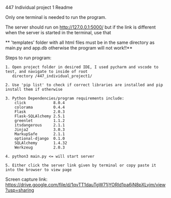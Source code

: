 447 Individual project 1 Readme

Only one terminal is needed to run the program.

The server should run on http://127.0.0.1:5000/ but if the link is different when the server is started in the 
terminal, use that

** 'templates' folder with all html files must be in the same directory as main.py and app.db otherwise the program
will not work!!**

Steps to run program:

	1. Open project folder in desired IDE, I used pycharm and vscode to test, and navigate to inside of root 
	   directory /447_individual_project1/
	
	2. Use 'pip list' to check if correct libraries are installed and pip install them if otherwise

	3. Python Dependencies/program requirements include: 
		click            8.0.4
		colorama         0.4.4
		Flask            2.0.3
		Flask-SQLAlchemy 2.5.1
		greenlet         1.1.2
		itsdangerous     2.1.1
		Jinja2           3.0.3
		MarkupSafe       2.1.1
		optional-django  0.1.0
		SQLAlchemy       1.4.32
		Werkzeug         2.0.3

	4. python3 main.py <= will start server

	5. Either click the server link given by terminal or copy paste it into the browser to view page

Screen capture link: https://drive.google.com/file/d/1qvTT1dauTgW71jYORId1pa6jN8pXLvjm/view?usp=sharing